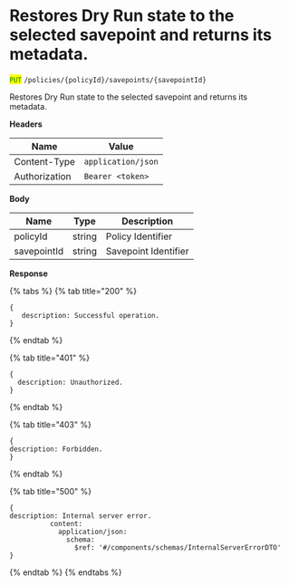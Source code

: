 # Restores Dry Run state to the selected savepoint and returns its         metadata.

<mark style="color:green;">`PUT`</mark> `/policies/{policyId}/savepoints/{savepointId}`

Restores Dry Run state to the selected savepoint and returns its\
metadata.

**Headers**

| Name          | Value              |
| ------------- | ------------------ |
| Content-Type  | `application/json` |
| Authorization | `Bearer <token>`   |

**Body**

| Name        | Type   | Description          |
| ----------- | ------ | -------------------- |
| policyId    | string | Policy Identifier    |
| savepointId | string | Savepoint Identifier |

**Response**

{% tabs %}
{% tab title="200" %}
```json5
{
   description: Successful operation.
}
```
{% endtab %}

{% tab title="401" %}
```json5
{
  description: Unauthorized.
}
```
{% endtab %}

{% tab title="403" %}
```json5
{
description: Forbidden.
}

```
{% endtab %}

{% tab title="500" %}
```json5
{
description: Internal server error.
          content:
            application/json:
              schema:
                $ref: '#/components/schemas/InternalServerErrorDTO'
}
```
{% endtab %}
{% endtabs %}
